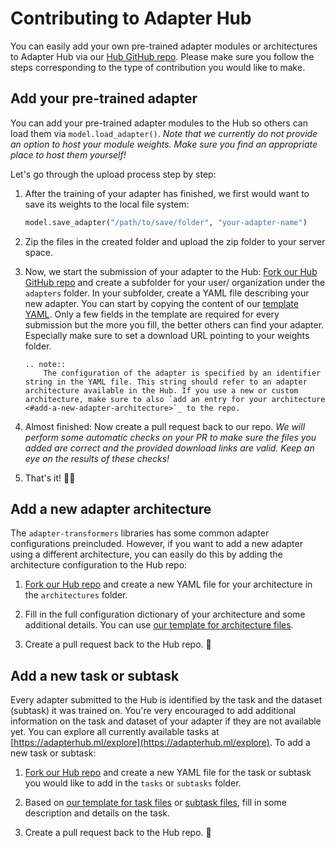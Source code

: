 # Contributing to Adapter Hub

You can easily add your own pre-trained adapter modules or architectures to Adapter Hub via our [Hub GitHub repo](https://github.com/adapter-hub/hub). Please make sure you follow the steps corresponding to the type of contribution you would like to make.

## Add your pre-trained adapter

You can add your pre-trained adapter modules to the Hub so others can load them via `model.load_adapter()`. _Note that we currently do not provide an option to host your module weights. Make sure you find an appropriate place to host them yourself!_

Let's go through the upload process step by step:

1. After the training of your adapter has finished, we first would want to save its weights to the local file system:
    ```python
    model.save_adapter("/path/to/save/folder", "your-adapter-name")
    ```

2. Zip the files in the created folder and upload the zip folder to your server space.

3. Now, we start the submission of your adapter to the Hub: [Fork our Hub GitHub repo](https://github.com/adapter-hub/hub) and create a subfolder for your user/ organization under the `adapters` folder.
In your subfolder, create a YAML file describing your new adapter. You can start by copying the content of our [template YAML](https://github.com/adapter-hub/hub/blob/master/TEMPLATES/adapter.template.yaml). Only a few fields in the template are required for every submission but the more you fill, the better others can find your adapter. Especially make sure to set a download URL pointing to your weights folder.

    ```eval_rst
    .. note::
        The configuration of the adapter is specified by an identifier string in the YAML file. This string should refer to an adapter architecture available in the Hub. If you use a new or custom architecture, make sure to also `add an entry for your architecture <#add-a-new-adapter-architecture>`_ to the repo. 
    ```

4. Almost finished: Now create a pull request back to our repo. _We will perform some automatic checks on your PR to make sure the files you added are correct and the provided download links are valid. Keep an eye on the results of these checks!_

5. That's it! 🎉🚀


## Add a new adapter architecture

The `adapter-transformers` libraries has some common adapter configurations preincluded. However, if you want to add a new adapter using a different architecture, you can easily do this by adding the architecture configuration to the Hub repo:

1. [Fork our Hub repo](https://github.com/adapter-hub/hub) and create a new YAML file for your architecture in the `architectures` folder.

2. Fill in the full configuration dictionary of your architecture and some additional details. You can use [our template for architecture files](https://github.com/adapter-hub/hub/blob/master/TEMPLATES/adapter.template.yaml).

3. Create a pull request back to the Hub repo. 🚀


## Add a new task or subtask

Every adapter submitted to the Hub is identified by the task and the dataset (subtask) it was trained on. You're very encouraged to add additional information on the task and dataset of your adapter if they are not available yet. You can explore all currently available tasks at [https://adapterhub.ml/explore](https://adapterhub.ml/explore). To add a new task or subtask:

1. [Fork our Hub repo](https://github.com/adapter-hub/hub) and create a new YAML file for the task or subtask you would like to add in the `tasks` or `subtasks` folder.

2. Based on [our template for task files](https://github.com/adapter-hub/hub/blob/master/TEMPLATES/task.template.yaml) or [subtask files](https://github.com/adapter-hub/hub/blob/master/TEMPLATES/task.template.yaml), fill in some description and details on the task.

3. Create a pull request back to the Hub repo. 🚀
